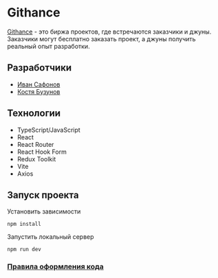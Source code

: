 # Githance

[Githance](dev.githance.com/) - это биржа проектов, где встречаются заказчики и джуны. Заказчики могут бесплатно заказать проект, а джуны получить реальный опыт разработки.

## Разработчики

* [Иван Сафонов](https://github.com/foxriver660)
* [Костя Бузунов](https://github.com/BKonstantine)

## Технологии
* TypeScript/JavaScript
* React
* React Router
* React Hook Form
* Redux Toolkit
* Vite
* Axios

## Запуск проекта

Установить зависимости
```
npm install
```

Запустить локальный сервер
```
npm run dev
```
### [Правила оформления кода](./docs/codestyle.md)